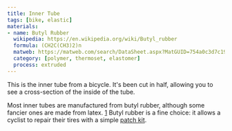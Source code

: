 ```yaml
---
title: Inner Tube
tags: [bike, elastic]
materials:
- name: Butyl Rubber
  wikipedia: https://en.wikipedia.org/wiki/Butyl_rubber
  formula: (CH2C(CH3)2)n
  matweb: https://matweb.com/search/DataSheet.aspx?MatGUID=754a0c3d7c194965a0b369792855bfe4
  category: [polymer, thermoset, elastomer]
  process: extruded
---
```


This is the inner tube from a bicycle. It's been cut in half, allowing you to see a cross-section of the inside of the tube.

Most inner tubes are manufactured from butyl rubber, although some fancier ones are made from latex. [1] Butyl rubber is a fine choice: it allows a cyclist to repair their tires with a simple [patch kit](https://www.rei.com/learn/expert-advice/how-to-patch-a-bike-tube.html).

[1]: https://www.cyclingweekly.com/group-tests/everything-you-need-to-know-about-cycle-inner-tubes-330000

